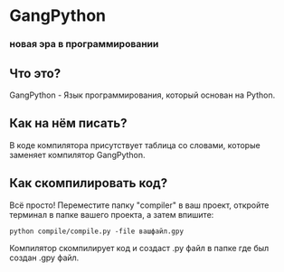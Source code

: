 # GangPython
### новая эра в программировании 

## Что это?
GangPython - Язык программирования, который основан на Python.

## Как на нём писать?
В коде компилятора присутствует таблица со словами, которые заменяет компилятор GangPython.

##  Как скомпилировать код?
Всё просто! Переместите папку "compiler" в ваш проект, откройте терминал в папке вашего проекта, а затем впишите:
```shell
python compile/compile.py -file вашфайл.gpy
```
Компилятор скомпилирует код и создаст .py файл в папке где был создан .gpy файл.
